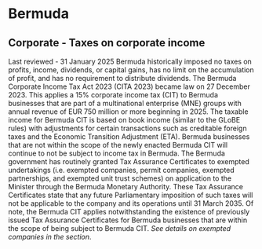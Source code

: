# Bermuda
## Corporate - Taxes on corporate income
Last reviewed - 31 January 2025
Bermuda historically imposed no taxes on profits, income, dividends, or capital gains, has no limit on the accumulation of profit, and has no requirement to distribute dividends.
The Bermuda Corporate Income Tax Act 2023 (CITA 2023) became law on 27 December 2023. This applies a 15% corporate income tax (CIT) to Bermuda businesses that are part of a multinational enterprise (MNE) groups with annual revenue of EUR 750 million or more beginning in 2025.
The taxable income for Bermuda CIT is based on book income (similar to the GLoBE rules) with adjustments for certain transactions such as creditable foreign taxes and the Economic Transition Adjustment (ETA).
Bermuda businesses that are not within the scope of the newly enacted Bermuda CIT will continue to not be subject to income tax in Bermuda.
The Bermuda government has routinely granted Tax Assurance Certificates to exempted undertakings (i.e. exempted companies, permit companies, exempted partnerships, and exempted unit trust schemes) on application to the Minister through the Bermuda Monetary Authority. These Tax Assurance Certificates state that any future Parliamentary imposition of such taxes will not be applicable to the company and its operations until 31 March 2035. Of note, the Bermuda CIT applies notwithstanding the existence of previously issued Tax Assurance Certificates for Bermuda businesses that are within the scope of being subject to Bermuda CIT.
_See details on exempted companies in the section_.
